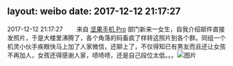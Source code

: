 layout: weibo
date: 2017-12-12 21:17:27
---
2017-12-12 21:17:27  &nbsp;&nbsp;&nbsp;&nbsp;&nbsp;&nbsp; 来自 <a href="http://app.weibo.com/t/feed/Z4AgP" rel="nofollow">坚果手机 Pro</a>
部门新来一女生，自我介绍邮件直接发照片，于是大楼里沸腾了，各个角落的码畜疯了样转这照片到各个群。同组一个机灵小伙手疾眼快马上加了人家微信，还聊上了，不仅得知已有男友而且还让女孩不再加人，女孩还得感谢人家，啧啧啧，还是自己段位太低。。。 ​​​
![图片](https://wx4.sinaimg.cn/large/6d2a6003ly1fmeaqeo35dj20qo0qojtm.jpg)
